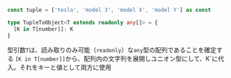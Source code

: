 ```typescript
const tuple = ['tesla', 'model 3', 'model X', 'model Y'] as const

type TupleToObject<T extends readonly any[]> = {
  [K in T[number]]: K
}
```

型引数`T`は、読み取りのみ可能（`readonly`）な`any`型の配列であることを確定する
`[K in T[number]]`から、配列内の文字列を展開しユニオン型にして、K`に代入。それをキーと値として両方に使用